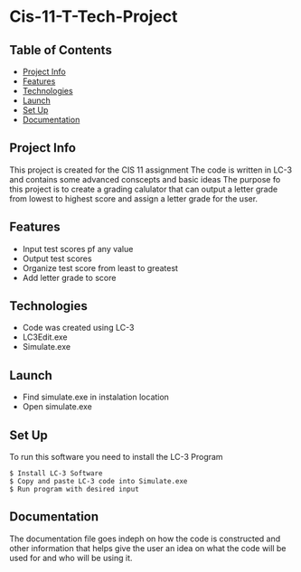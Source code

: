# Cis-11-T-Tech-Project
## Table of Contents
* [Project Info](#ProjectInfo)
* [Features](#Features)
* [Technologies](#Technologies)
* [Launch](#Launch)
* [Set Up](#SetUp)
* [Documentation](#Ducumentation)

## Project Info
This project is created for the CIS 11 assignment
The code is written in LC-3 and contains some advanced conscepts and basic ideas
The purpose fo this project is to create a grading calulator that can output a letter grade from lowest to highest score and assign a letter grade for the user.

## Features
* Input test scores pf any value
* Output test scores
* Organize test score from least to greatest
* Add letter grade to score
  
## Technologies
* Code was created using LC-3
* LC3Edit.exe
* Simulate.exe

## Launch
* Find simulate.exe in instalation location
* Open simulate.exe
  
## Set Up
To run this software you need to install the LC-3 Program
```
$ Install LC-3 Software
$ Copy and paste LC-3 code into Simulate.exe
$ Run program with desired input
```

## Documentation
The documentation file goes indeph on how the code is constructed and other information that helps give the user an idea on what the code will be used for and who will be using it.
